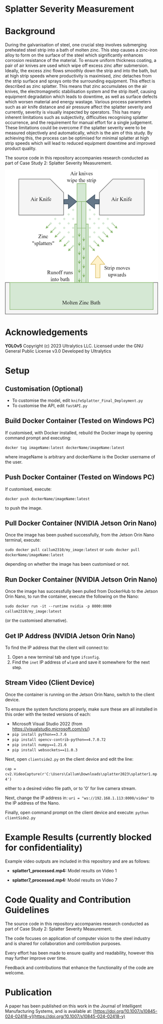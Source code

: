 

# Splatter Severity Measurement



# Background
During the galvanisation of steel, one crucial step involves submerging preheated steel strip into a bath of molten zinc. This step causes a zinc-iron alloy to form on the surface of the steel which significantly enhances corrosion resistance of the material. To ensure uniform thickness coating, a pair of air knives are used which wipe off excess zinc after submersion. Ideally, the excess zinc flows smoothly down the strip and into the bath, but at high strip speeds where productivity is maximised, zinc detaches from the strip surface and sprays onto the surrounding equipment. This effect is described as zinc splatter. This means that zinc accumulates on the air knives, the electromagnetic stabilisation system and the strip itself, causing equipment degradation which leads to downtime, as well as surface defects which worsen material and energy wastage. Various process parameters such as air knife distance and air pressure affect the splatter severity and currently, severity is visually inspected by operators. This has many inherent limitations such as subjectivity, difficulties recognising splatter occurrence, and the requirement for manual effort for a single judgement. These limitations could be overcome if the splatter severity were to be measured objectively and automatically, which is the aim of this study. By achieving this, the process can be optimised for minimal splatter at high strip speeds which will lead to reduced equipment downtime and improved product quality.

The source code in this repository accompanies research conducted as part of Case Study 2: Splatter Severity Measurement.

<img src="splatterDiagram.png" alt="Splatter Study Schematic" width="600"/>

# Acknowledgements

**YOLOv5**
Copyright (c) 2023 Ultralytics LLC. 
Licensed under the GNU General Public License v3.0 
Developed by Ultralytics

# Setup
## Customisation (Optional)

 - To customise the model, edit ```knifeSplatter_Final_Deployment.py ```
 - To customise the API, edit ```fastAPI.py```

## Build Docker Container (Tested on Windows PC)
If customised, with Docker installed, rebuild the Docker image by opening command prompt and executing:

```docker tag imageName:latest dockerName/imageName:latest```

where imageName is arbitrary and dockerName is the Docker username of the user.
## Push Docker Container (Tested on Windows PC)

If customised, execute:

```docker push dockerName/imageName:latest```

to push the image.

## Pull Docker Container (NVIDIA Jetson Orin Nano)

Once the image has been pushed successfully, from the Jetson Orin Nano terminal, execute:

```sudo docker pull callum2310/my_image:latest``` or ```sudo docker pull dockerName/imageName:latest```
   
depending on whether the image has been customised or not.
## Run Docker Container (NVIDIA Jetson Orin Nano)

Once the image has successfully been pulled from DockerHub to the Jetson Orin Nano, to run the container, execute the following on the Nano:

```sudo docker run -it --runtime nvidia -p 8000:8000 callum2310/my_image:latest``` 

(or the customised alternative).

## Get IP  Address (NVIDIA Jetson Orin Nano)
To find the IP address that the client will connect to:

 1. Open a new terminal tab and type ```ifconfig```. 
 2. Find the ```inet``` IP address of ```wlan0``` and save it somewhere for the next step.

## Stream Video (Client Device)

Once the container is running on the Jetson Orin Nano, switch to the client device.

To ensure the system functions properly, make sure these are all installed in this order with the tested versions of each:

 - Microsoft Visual Studio 2022 (from https://visualstudio.microsoft.com/vs/)
 - ```pip install python==3.7.6``` 
 - ```pip install opencv-contrib-python==4.7.0.72```
 - ```pip install numpy==1.21.6```
 - ```pip install websockets==11.0.3```


Next, open ```clientside2.py``` on the client device and edit the line: 

```cap = cv2.VideoCapture(r'C:\Users\Callum\Downloads\splatter2023\splatter1.mp4')``` 

either to a desired video file path, or to '0' for live camera stream.



Next, change the IP address in: ```uri = "ws://192.168.1.113:8000/video"``` to the IP address of the Nano.



Finally, open command prompt on the client device and execute: ```python clientSide2.py```

# Example Results (currently blocked for confidentiality)

Example video outputs are included in this repository and are as follows:

 - **splatter1_processed.mp4:** Model results on Video 1
 
 - **splatter7_processed.mp4:** Model results on Video 7
 

# Code Quality and Contribution Guidelines
The source code in this repository accompanies research conducted as part of Case Study 2: Splatter Severity Measurement. 

The code focuses on application of computer vision to the steel industry and is shared for collaboration and contribution purposes. 

Every effort has been made to ensure quality and readability, however this may further improve over time.

Feedback and contributions that enhance the functionality of the code are welcome.

# Publication

A paper has been published on this work in the Journal of Intelligent Manufacturing Systems, and is available at: [https://doi.org/10.1007/s10845-024-02418-y](https://doi.org/10.1007/s10845-024-02418-y)
